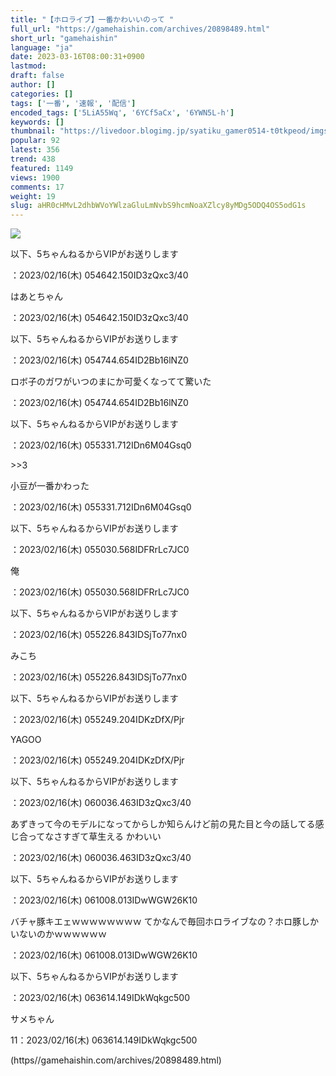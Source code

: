 ```yaml
---
title: "【ホロライブ】一番かわいいのって "
full_url: "https://gamehaishin.com/archives/20898489.html"
short_url: "gamehaishin"
language: "ja"
date: 2023-03-16T08:00:31+0900
lastmod: 
draft: false
author: []
categories: []
tags: ['一番', '速報', '配信']
encoded_tags: ['5LiA55Wq', '6YCf5aCx', '6YWN5L-h']
keywords: []
thumbnail: "https://livedoor.blogimg.jp/syatiku_gamer0514-t0tkpeod/imgs/e/9/e9ef9ca4.jpg"
popular: 92
latest: 356
trend: 438
featured: 1149
views: 1900
comments: 17
weight: 19
slug: aHR0cHMvL2dhbWVoYWlzaGluLmNvbS9hcmNoaXZlcy8yMDg5ODQ4OS5odG1s
---
```


![](https://livedoor.blogimg.jp/syatiku_gamer0514-t0tkpeod/imgs/e/9/e9ef9ca4.jpg)

<div><p id='resuname2'>以下、5ちゃんねるからVIPがお送りします </p>：2023/02/16(木) 054642.150ID3zQxc3/40<p id='surebody2' class='surebody_3zQxc340' name='surebodymain'> はあとちゃん </p><p>：2023/02/16(木) 054642.150ID3zQxc3/40</p><p id='resuname3'>以下、5ちゃんねるからVIPがお送りします </p>：2023/02/16(木) 054744.654ID2Bb16lNZ0<p id='surebody3' class='surebody_2Bb16lNZ0' name='surebodymain'> ロボ子のガワがいつのまにか可愛くなってて驚いた </p><p>：2023/02/16(木) 054744.654ID2Bb16lNZ0</p><p id='resuname7'>以下、5ちゃんねるからVIPがお送りします </p>：2023/02/16(木) 055331.712IDn6M04Gsq0<p id='surebody7' class='surebody_n6M04Gsq0' name='surebodymain'> <p>>>3</p> 小豆が一番かわった </p><p>：2023/02/16(木) 055331.712IDn6M04Gsq0</p><p id='resuname4'>以下、5ちゃんねるからVIPがお送りします </p>：2023/02/16(木) 055030.568IDFRrLc7JC0<p id='surebody4' class='surebody_FRrLc7JC0' name='surebodymain'> 俺 </p><p>：2023/02/16(木) 055030.568IDFRrLc7JC0</p><p id='resuname5'>以下、5ちゃんねるからVIPがお送りします </p>：2023/02/16(木) 055226.843IDSjTo77nx0<p id='surebody5' class='surebody_SjTo77nx0' name='surebodymain'> みこち </p><p>：2023/02/16(木) 055226.843IDSjTo77nx0</p><p id='resuname6'>以下、5ちゃんねるからVIPがお送りします </p>：2023/02/16(木) 055249.204IDKzDfX/Pjr<p id='surebody6' class='surebody_KzDfXPjr' name='surebodymain'> YAGOO </p><p>：2023/02/16(木) 055249.204IDKzDfX/Pjr</p><p id='resuname8'>以下、5ちゃんねるからVIPがお送りします </p>：2023/02/16(木) 060036.463ID3zQxc3/40<p id='surebody8' class='surebody_3zQxc340' name='surebodymain'> あずきって今のモデルになってからしか知らんけど前の見た目と今の話してる感じ合ってなさすぎて草生える かわいい </p><p>：2023/02/16(木) 060036.463ID3zQxc3/40</p><p id='resuname9'>以下、5ちゃんねるからVIPがお送りします </p>：2023/02/16(木) 061008.013IDwWGW26K10<p id='surebody9' class='surebody_wWGW26K10' name='surebodymain'> バチャ豚キエェｗｗｗｗｗｗｗｗ てかなんで毎回ホロライブなの？ホロ豚しかいないのかｗｗｗｗｗｗ </p><p>：2023/02/16(木) 061008.013IDwWGW26K10</p><p id='resuname11'>以下、5ちゃんねるからVIPがお送りします </p>：2023/02/16(木) 063614.149IDkWqkgc500<p id='surebody11' class='surebody_kWqkgc500' name='surebodymain'> サメちゃん </p><p>11：2023/02/16(木) 063614.149IDkWqkgc500</p></div>

(https//gamehaishin.com/archives/20898489.html)
